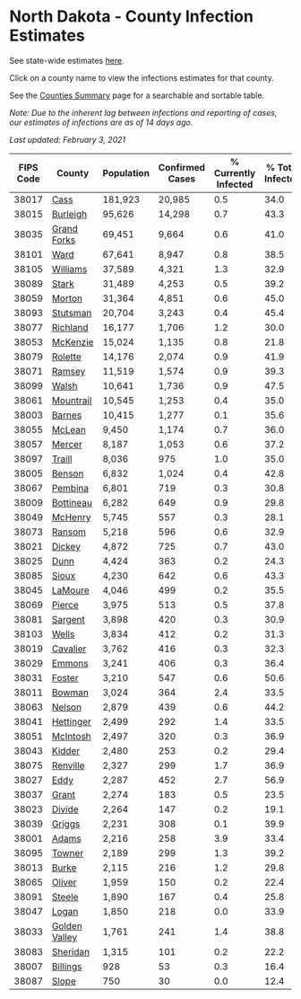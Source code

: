 # North Dakota - County Infection Estimates

See state-wide estimates [here](/infections/us-nd).

Click on a county name to view the infections estimates for that county.

See the [Counties Summary](/infections/summary-counties) page for a searchable and sortable table.

*Note: Due to the inherent lag between infections and reporting of cases, our estimates of infections are as of 14 days ago.*

*Last updated: February 3, 2021*

|   FIPS Code |                         County |   Population |   Confirmed Cases |   % Currently Infected |   % Total Infected |
|-------------|--------------------------------|--------------|-------------------|------------------------|--------------------|
|       38017 |                   [Cass](cass) |      181,923 |            20,985 |                    0.5 |               34.0 |
|       38015 |           [Burleigh](burleigh) |       95,626 |            14,298 |                    0.7 |               43.3 |
|       38035 |     [Grand Forks](grand-forks) |       69,451 |             9,664 |                    0.6 |               41.0 |
|       38101 |                   [Ward](ward) |       67,641 |             8,947 |                    0.8 |               38.5 |
|       38105 |           [Williams](williams) |       37,589 |             4,321 |                    1.3 |               32.9 |
|       38089 |                 [Stark](stark) |       31,489 |             4,253 |                    0.5 |               39.2 |
|       38059 |               [Morton](morton) |       31,364 |             4,851 |                    0.6 |               45.0 |
|       38093 |           [Stutsman](stutsman) |       20,704 |             3,243 |                    0.4 |               45.4 |
|       38077 |           [Richland](richland) |       16,177 |             1,706 |                    1.2 |               30.0 |
|       38053 |           [McKenzie](mckenzie) |       15,024 |             1,135 |                    0.8 |               21.8 |
|       38079 |             [Rolette](rolette) |       14,176 |             2,074 |                    0.9 |               41.9 |
|       38071 |               [Ramsey](ramsey) |       11,519 |             1,574 |                    0.9 |               39.3 |
|       38099 |                 [Walsh](walsh) |       10,641 |             1,736 |                    0.9 |               47.5 |
|       38061 |         [Mountrail](mountrail) |       10,545 |             1,253 |                    0.4 |               35.0 |
|       38003 |               [Barnes](barnes) |       10,415 |             1,277 |                    0.1 |               35.6 |
|       38055 |               [McLean](mclean) |        9,450 |             1,174 |                    0.7 |               36.0 |
|       38057 |               [Mercer](mercer) |        8,187 |             1,053 |                    0.6 |               37.2 |
|       38097 |               [Traill](traill) |        8,036 |               975 |                    1.0 |               35.0 |
|       38005 |               [Benson](benson) |        6,832 |             1,024 |                    0.4 |               42.8 |
|       38067 |             [Pembina](pembina) |        6,801 |               719 |                    0.3 |               30.8 |
|       38009 |         [Bottineau](bottineau) |        6,282 |               649 |                    0.9 |               29.8 |
|       38049 |             [McHenry](mchenry) |        5,745 |               557 |                    0.3 |               28.1 |
|       38073 |               [Ransom](ransom) |        5,218 |               596 |                    0.6 |               32.9 |
|       38021 |               [Dickey](dickey) |        4,872 |               725 |                    0.7 |               43.0 |
|       38025 |                   [Dunn](dunn) |        4,424 |               363 |                    0.2 |               24.3 |
|       38085 |                 [Sioux](sioux) |        4,230 |               642 |                    0.6 |               43.3 |
|       38045 |             [LaMoure](lamoure) |        4,046 |               499 |                    0.2 |               35.5 |
|       38069 |               [Pierce](pierce) |        3,975 |               513 |                    0.5 |               37.8 |
|       38081 |             [Sargent](sargent) |        3,898 |               420 |                    0.3 |               30.9 |
|       38103 |                 [Wells](wells) |        3,834 |               412 |                    0.2 |               31.3 |
|       38019 |           [Cavalier](cavalier) |        3,762 |               416 |                    0.3 |               32.3 |
|       38029 |               [Emmons](emmons) |        3,241 |               406 |                    0.3 |               36.4 |
|       38031 |               [Foster](foster) |        3,210 |               547 |                    0.6 |               50.6 |
|       38011 |               [Bowman](bowman) |        3,024 |               364 |                    2.4 |               33.5 |
|       38063 |               [Nelson](nelson) |        2,879 |               439 |                    0.6 |               44.2 |
|       38041 |         [Hettinger](hettinger) |        2,499 |               292 |                    1.4 |               33.5 |
|       38051 |           [McIntosh](mcintosh) |        2,497 |               320 |                    0.3 |               36.9 |
|       38043 |               [Kidder](kidder) |        2,480 |               253 |                    0.2 |               29.4 |
|       38075 |           [Renville](renville) |        2,327 |               299 |                    1.7 |               36.9 |
|       38027 |                   [Eddy](eddy) |        2,287 |               452 |                    2.7 |               56.9 |
|       38037 |                 [Grant](grant) |        2,274 |               183 |                    0.5 |               23.5 |
|       38023 |               [Divide](divide) |        2,264 |               147 |                    0.2 |               19.1 |
|       38039 |               [Griggs](griggs) |        2,231 |               308 |                    0.1 |               39.9 |
|       38001 |                 [Adams](adams) |        2,216 |               258 |                    3.9 |               33.4 |
|       38095 |               [Towner](towner) |        2,189 |               299 |                    1.3 |               39.2 |
|       38013 |                 [Burke](burke) |        2,115 |               216 |                    1.2 |               29.8 |
|       38065 |               [Oliver](oliver) |        1,959 |               150 |                    0.2 |               22.4 |
|       38091 |               [Steele](steele) |        1,890 |               167 |                    0.4 |               25.8 |
|       38047 |                 [Logan](logan) |        1,850 |               218 |                    0.0 |               33.9 |
|       38033 | [Golden Valley](golden-valley) |        1,761 |               241 |                    1.4 |               38.8 |
|       38083 |           [Sheridan](sheridan) |        1,315 |               101 |                    0.2 |               22.2 |
|       38007 |           [Billings](billings) |          928 |                53 |                    0.3 |               16.4 |
|       38087 |                 [Slope](slope) |          750 |                30 |                    0.0 |               12.4 |